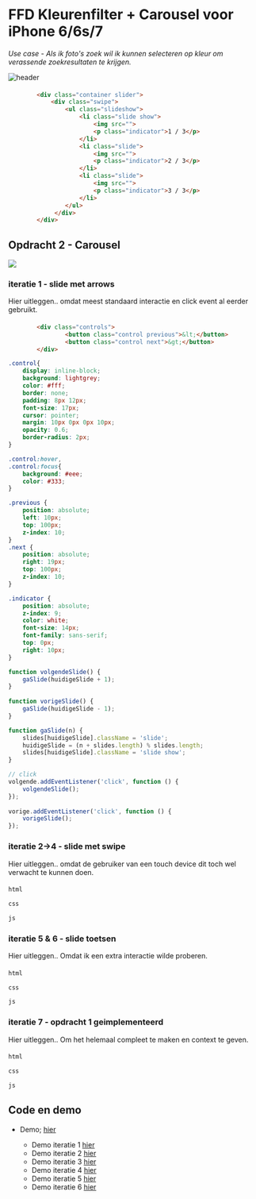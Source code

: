# FFD Kleurenfilter + Carousel voor iPhone 6/6s/7
*Use case - Als ik foto's zoek wil ik kunnen selecteren op kleur om verassende zoekresultaten te krijgen.*

![header](https://danilomerea.github.io/frondesign/opdracht2/assets/a.jpg)

#### 
``` html
        <div class="container slider">
            <div class="swipe">
                <ul class="slideshow">
                    <li class="slide show">
                        <img src="">
                        <p class="indicator">1 / 3</p>
                    </li>
                    <li class="slide">
                        <img src="">
                        <p class="indicator">2 / 3</p>
                    </li>
                    <li class="slide">
                        <img src="">
                        <p class="indicator">3 / 3</p>
                    </li>
                </ul>
             </div>
        </div>
```

## Opdracht 2 - Carousel
![](#)
### iteratie 1  -  slide met arrows 
Hier uitleggen.. omdat meest standaard interactie en click event al eerder gebruikt.

#### 
``` html
        <div class="controls">
                <button class="control previous">&lt;</button>
                <button class="control next">&gt;</button>
        </div>
```

``` css 
.control{
    display: inline-block;
    background: lightgrey;
    color: #fff;
    border: none;
    padding: 8px 12px;
    font-size: 17px;
    cursor: pointer;
    margin: 10px 0px 0px 10px;
    opacity: 0.6;
    border-radius: 2px;
}

.control:hover,
.control:focus{
    background: #eee;
    color: #333;
}

.previous {
    position: absolute;
    left: 10px;
    top: 100px;
    z-index: 10;
}
.next {
    position: absolute;
    right: 19px;
    top: 100px;
    z-index: 10;
}

.indicator {
    position: absolute;
    z-index: 9;
    color: white;
    font-size: 14px;
    font-family: sans-serif;
    top: 0px;
    right: 10px;
}
```

``` javascript 
function volgendeSlide() {
	gaSlide(huidigeSlide + 1);
}
 
function vorigeSlide() {
	gaSlide(huidigeSlide - 1);
}

function gaSlide(n) {
	slides[huidigeSlide].className = 'slide';
	huidigeSlide = (n + slides.length) % slides.length;
	slides[huidigeSlide].className = 'slide show';
}

// click
volgende.addEventListener('click', function () {
    volgendeSlide();
});
 
vorige.addEventListener('click', function () {
    vorigeSlide();
});
```

### iteratie 2->4  -  slide met swipe 
Hier uitleggen.. omdat de gebruiker van een touch device dit toch wel verwacht te kunnen doen.

#### 
``` html
html
```

``` css 
css
```

``` javascript 
js
```

### iteratie 5 & 6  -  slide toetsen
Hier uitleggen.. Omdat ik een extra interactie wilde proberen.

#### 
``` html
html
```

``` css 
css
```

``` javascript 
js
```

### iteratie 7  -  opdracht 1 geimplementeerd
Hier uitleggen.. Om het helemaal compleet te maken en context te geven.

#### 
``` html
html
```

``` css 
css
```

``` javascript 
js
```

## Code en demo
+ Demo; [hier](https://danilomerea.github.io/frondesign/opdracht2/v7/)

  + Demo iteratie 1 [hier](https://danilomerea.github.io/frondesign/opdracht2/v1/)
  + Demo iteratie 2 [hier](https://danilomerea.github.io/frondesign/opdracht2/v2/)
  + Demo iteratie 3 [hier](https://danilomerea.github.io/frondesign/opdracht2/v3/)
  + Demo iteratie 4 [hier](https://danilomerea.github.io/frondesign/opdracht2/v4/)
  + Demo iteratie 5 [hier](https://danilomerea.github.io/frondesign/opdracht2/v5/)
  + Demo iteratie 6 [hier](https://danilomerea.github.io/frondesign/opdracht2/v6/)


